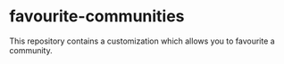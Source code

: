 # favourite-communities
This repository contains a customization which allows you to favourite a community.
